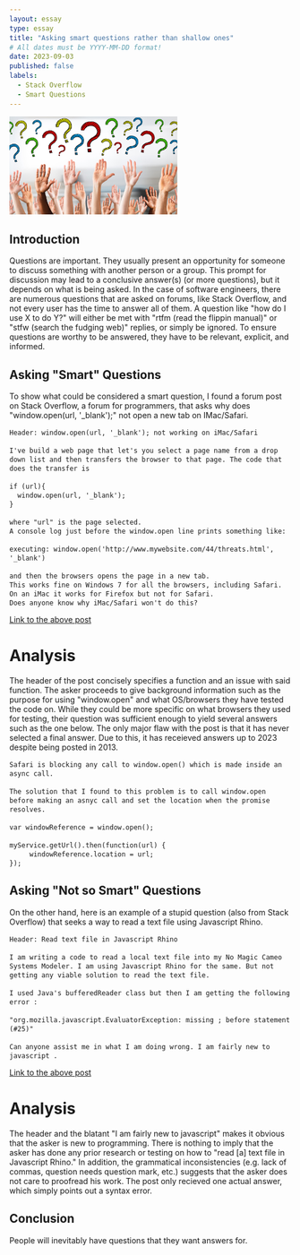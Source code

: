 ```yaml
---
layout: essay
type: essay
title: "Asking smart questions rather than shallow ones"
# All dates must be YYYY-MM-DD format!
date: 2023-09-03
published: false
labels:
  - Stack Overflow
  - Smart Questions
---
```


<img width="300px" class="rounded float-start pe-4" src="../img/asking-questions/questions-img.jpg">

## Introduction

Questions are important. They usually present an opportunity for someone to discuss something with another person or a group. This prompt for discussion may lead to a conclusive answer(s) (or more questions), but it depends on what is being asked. In the case of software engineers, there are numerous questions that are asked on forums, like Stack Overflow, and not every user has the time to answer all of them. A question like "how do I use X to do Y?" will either be met with "rtfm (read the flippin manual)" or "stfw (search the fudging web)" replies, or simply be ignored. To ensure questions are worthy to be answered, they have to be relevant, explicit, and informed.

## Asking "Smart" Questions

To show what could be considered a smart question, I found a forum post on Stack Overflow, a forum for programmers, that asks why does "window.open(url, '_blank');" not open a new tab on IMac/Safari.

```
Header: window.open(url, '_blank'); not working on iMac/Safari

I've build a web page that let's you select a page name from a drop down list and then transfers the browser to that page. The code that does the transfer is

if (url){
  window.open(url, '_blank');
}

where "url" is the page selected.
A console log just before the window.open line prints something like:

executing: window.open('http://www.mywebsite.com/44/threats.html', '_blank')

and then the browsers opens the page in a new tab.
This works fine on Windows 7 for all the browsers, including Safari.
On an iMac it works for Firefox but not for Safari.
Does anyone know why iMac/Safari won't do this?
```
[Link to the above post](https://stackoverflow.com/questions/20696041/window-openurl-blank-not-working-on-imac-safari)

# Analysis

The header of the post concisely specifies a function and an issue with said function. The asker proceeds to give background information such as the purpose for using "window.open" and what OS/browsers they have tested the code on. While they could be more specific on what browsers they used for testing, their question was sufficient enough to yield several answers such as the one below. The only major flaw with the post is that it has never selected a final answer. Due to this, it has receieved answers up to 2023 despite being posted in 2013.

```
Safari is blocking any call to window.open() which is made inside an async call.

The solution that I found to this problem is to call window.open before making an asnyc call and set the location when the promise resolves.

var windowReference = window.open();

myService.getUrl().then(function(url) {
     windowReference.location = url;
});
```

## Asking "Not so Smart" Questions

On the other hand, here is an example of a stupid question (also from Stack Overflow) that seeks a way to read a text file using Javascript Rhino. 

```
Header: Read text file in Javascript Rhino

I am writing a code to read a local text file into my No Magic Cameo Systems Modeler. I am using Javascript Rhino for the same. But not getting any viable solution to read the text file.

I used Java's bufferedReader class but then I am getting the following error :

"org.mozilla.javascript.EvaluatorException: missing ; before statement (#25)"

Can anyone assist me in what I am doing wrong. I am fairly new to javascript .
```
[Link to the above post](https://stackoverflow.com/questions/71822558/read-text-file-in-javascript-rhino)

# Analysis

The header and the blatant "I am fairly new to javascript" makes it obvious that the asker is new to programming. There is nothing to imply that the asker has done any prior research or testing on how to "read \[a\] text file in Javascript Rhino." In addition, the grammatical inconsistencies (e.g. lack of commas, question needs question mark, etc.) suggests that the asker does not care to proofread his work. The post only recieved one actual answer, which simply points out a syntax error.

## Conclusion

People will inevitably have questions that they want answers for. 
